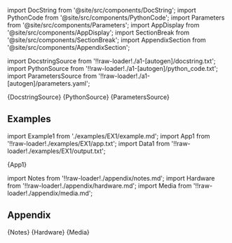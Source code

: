 [//]: # 'Custom component imports'

import DocString from '@site/src/components/DocString';
import PythonCode from '@site/src/components/PythonCode';
import Parameters from '@site/src/components/Parameters';
import AppDisplay from '@site/src/components/AppDisplay';
import SectionBreak from '@site/src/components/SectionBreak';
import AppendixSection from '@site/src/components/AppendixSection';

[//]: # 'TODO: Machine-generate this section'

import DocstringSource from '!!raw-loader!./a1-[autogen]/docstring.txt';
import PythonSource from '!!raw-loader!./a1-[autogen]/python_code.txt';
import ParametersSource from '!!raw-loader!./a1-[autogen]/parameters.yaml';

<DocString>{DocstringSource}</DocString>
<PythonCode GLink='AI_ML/OPENAI/JSON_EXTRACTOR/JSON_EXTRACTOR.py'>{PythonSource}</PythonCode>
<Parameters>{ParametersSource}</Parameters>


<SectionBreak />

[//]: # 'Examples'

## Examples

import Example1 from './examples/EX1/example.md';
import App1 from '!!raw-loader!./examples/EX1/app.txt';
import Data1 from '!!raw-loader!./examples/EX1/output.txt';

<AppDisplay 
    data={Data1}
    nodeLabel='ACCURACY'>
{App1}
</AppDisplay>

<Example1 />

<SectionBreak />


[//]: # (Appendix)

import Notes from '!!raw-loader!./appendix/notes.md';
import Hardware from '!!raw-loader!./appendix/hardware.md';
import Media from '!!raw-loader!./appendix/media.md';

## Appendix

<AppendixSection index={0} folderPath='nodes/AI_ML/OPENAI/JSON_EXTRACTOR/appendix/'>{Notes}</AppendixSection>
<AppendixSection index={1} folderPath='nodes/AI_ML/OPENAI/JSON_EXTRACTOR/appendix/'>{Hardware}</AppendixSection>
<AppendixSection index={2} folderPath='nodes/AI_ML/OPENAI/JSON_EXTRACTOR/appendix/'>{Media}</AppendixSection>
